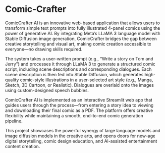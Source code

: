 # Comic-Crafter
ComicCrafter AI is an innovative web-based application that allows users to transform simple text prompts into fully illustrated 4-panel comics using the power of generative AI. By integrating Meta’s LLaMA 3 language model with Stable Diffusion image generation, ComicCrafter bridges the gap between creative storytelling and visual art, making comic creation accessible to everyone—no drawing skills required.

The system takes a user-written prompt (e.g., “Write a story on Tom and Jerry”) and processes it through LLaMA 3 to generate a structured comic script, including scene descriptions and corresponding dialogues. Each scene description is then fed into Stable Diffusion, which generates high-quality comic-style illustrations in a user-selected art style (e.g., Manga, Sketch, 3D Cartoon, or Realistic). Dialogues are overlaid onto the images using custom-designed speech bubbles.

ComicCrafter AI is implemented as an interactive Streamlit web app that guides users through the process—from entering a story idea to viewing and downloading their final comic as a PDF. The platform offers creative flexibility while maintaining a smooth, end-to-end comic generation pipeline.

This project showcases the powerful synergy of large language models and image diffusion models in the creative arts, and opens doors for new-age digital storytelling, comic design education, and AI-assisted entertainment content creation.
